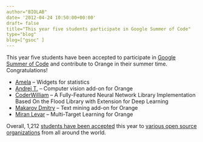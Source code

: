 ```yaml
---
author="BIOLAB"
date= '2012-04-24 10:50:00+00:00'
draft= false
title="This year five students participate in Google Summer of Code"
type="blog"
blog=["gsoc" ]
---
```


This year five students have been accepted to participate in [Google Summer of Code](https://www.google-melange.com/gsoc/homepage/google/gsoc2012) and contribute to Orange in their summer time. Congratulations!  

* [Amela](https://www.google-melange.com/gsoc/project/google/gsoc2012/amela/26002) – Widgets for statistics
* [Andrej T.](https://www.google-melange.com/gsoc/project/google/gsoc2012/whoeverest/34001) – Computer vision add-on for Orange
* [CoderWilliam](https://www.google-melange.com/gsoc/project/google/gsoc2012/coderwilliam/10001) – A Fully-Featured Neural Network Library Implementation Based On the Flood Library with Extension for Deep Learning 
* [Makarov Dmitry](https://www.google-melange.com/gsoc/project/google/gsoc2012/makarov/27005) – Text mining add-on for Orange
* [Miran Levar](https://www.google-melange.com/gsoc/project/google/gsoc2012/mlevar/5001) – Multi-Target Learning for Orange

Overall, 1,212 [students have been accepted](http://google-opensource.blogspot.com/2012/04/students-announced-for-google-summer-of.html) this year to [various open source organizations](https://www.google-melange.com/gsoc/accepted_orgs/google/gsoc2012) from all around the world.
